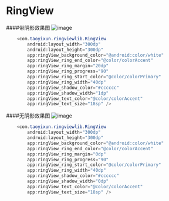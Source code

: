 # RingView

####带阴影效果图
![image](https://github.com/taoyixun/RingView/blob/master/img-folder/QQ%E6%88%AA%E5%9B%BE20160829140743.png?raw=true)
```java
    <com.taoyixun.ringviewlib.RingView
        android:layout_width="300dp"
        android:layout_height="300dp"
        app:ringView_background_color="@android:color/white"
        app:ringView_ring_end_color="@color/colorAccent"
        app:ringView_ring_margin="20dp"
        app:ringView_ring_progress="90"
        app:ringView_ring_start_color="@color/colorPrimary"
        app:ringView_ring_width="40dp"
        app:ringView_shadow_color="#cccccc"
        app:ringView_shadow_width="1dp"
        app:ringView_text_color="@color/colorAccent"
        app:ringView_text_size="18sp" />
  ```
  
####无阴影效果图
![image](https://github.com/taoyixun/RingView/blob/master/img-folder/20160829135501.png?raw=true)
```java
    <com.taoyixun.ringviewlib.RingView
        android:layout_width="300dp"
        android:layout_height="300dp"
        app:ringView_background_color="@android:color/white"
        app:ringView_ring_end_color="@color/colorAccent"
        app:ringView_ring_margin="0dp"
        app:ringView_ring_progress="90"
        app:ringView_ring_start_color="@color/colorPrimary"
        app:ringView_ring_width="40dp"
        app:ringView_shadow_color="#cccccc"
        app:ringView_shadow_width="0dp"
        app:ringView_text_color="@color/colorAccent"
        app:ringView_text_size="18sp" />
  ```

